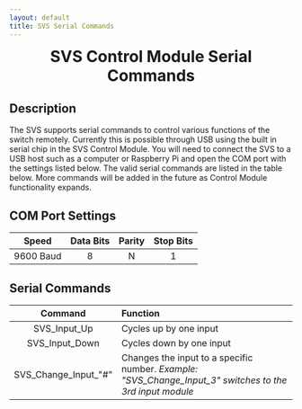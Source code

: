 ```yaml
---
layout: default
title: SVS Serial Commands
---
```


<h1 align="center" style="margin-top: 0px;">SVS Control Module Serial Commands</h1>

<p style="margin:20px;"></p>

## Description

The SVS supports serial commands to control various functions of the switch remotely. Currently this is possible through USB using the built in serial chip in the SVS Control Module. You will need to connect the SVS to a USB host such as a computer or Raspberry Pi and open the COM port with the settings listed below. The valid serial commands are listed in the table below. More commands will be added in the future as Control Module functionality expands.

<p style="margin:20px;"></p>


## COM Port Settings

| **Speed** | **Data Bits** | **Parity** | **Stop Bits** |
|:---------:|:-------------:|:----------:|:-------------:|
| 9600 Baud |       8       |      N     |       1       |

<p style="margin:20px;"></p>

## Serial Commands

|      **Command**     |                                               **Function**                                               |
|:--------------------:|:---------------------------------------------------------------------------------------------------------|
|     SVS_Input_Up     | Cycles up by one input                                                                                   |
|    SVS_Input_Down    | Cycles down by one input                                                                                 |
| SVS_Change_Input_"#" | Changes the input to a specific number. _Example: "SVS_Change_Input_3" switches to the 3rd input module_ |

<p style="margin:20px;"></p>

<br/>
